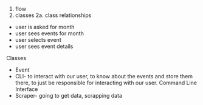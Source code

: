 1. flow
2. classes
 2a. class relationships

- user is asked for month
- user sees events for month
- user selects event 
- user sees event details

Classes 
- Event
- CLI- to interact with our user, to know about the events and store them there, to just be responsible for interacting with our user. Command Line Interface
- Scraper- going to get data, scrapping data